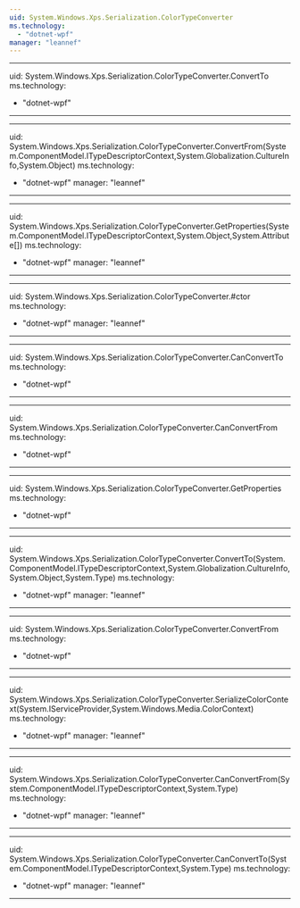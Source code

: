```yaml
---
uid: System.Windows.Xps.Serialization.ColorTypeConverter
ms.technology: 
  - "dotnet-wpf"
manager: "leannef"
---
```


---
uid: System.Windows.Xps.Serialization.ColorTypeConverter.ConvertTo
ms.technology: 
  - "dotnet-wpf"
---

---
uid: System.Windows.Xps.Serialization.ColorTypeConverter.ConvertFrom(System.ComponentModel.ITypeDescriptorContext,System.Globalization.CultureInfo,System.Object)
ms.technology: 
  - "dotnet-wpf"
manager: "leannef"
---

---
uid: System.Windows.Xps.Serialization.ColorTypeConverter.GetProperties(System.ComponentModel.ITypeDescriptorContext,System.Object,System.Attribute[])
ms.technology: 
  - "dotnet-wpf"
manager: "leannef"
---

---
uid: System.Windows.Xps.Serialization.ColorTypeConverter.#ctor
ms.technology: 
  - "dotnet-wpf"
manager: "leannef"
---

---
uid: System.Windows.Xps.Serialization.ColorTypeConverter.CanConvertTo
ms.technology: 
  - "dotnet-wpf"
---

---
uid: System.Windows.Xps.Serialization.ColorTypeConverter.CanConvertFrom
ms.technology: 
  - "dotnet-wpf"
---

---
uid: System.Windows.Xps.Serialization.ColorTypeConverter.GetProperties
ms.technology: 
  - "dotnet-wpf"
---

---
uid: System.Windows.Xps.Serialization.ColorTypeConverter.ConvertTo(System.ComponentModel.ITypeDescriptorContext,System.Globalization.CultureInfo,System.Object,System.Type)
ms.technology: 
  - "dotnet-wpf"
manager: "leannef"
---

---
uid: System.Windows.Xps.Serialization.ColorTypeConverter.ConvertFrom
ms.technology: 
  - "dotnet-wpf"
---

---
uid: System.Windows.Xps.Serialization.ColorTypeConverter.SerializeColorContext(System.IServiceProvider,System.Windows.Media.ColorContext)
ms.technology: 
  - "dotnet-wpf"
manager: "leannef"
---

---
uid: System.Windows.Xps.Serialization.ColorTypeConverter.CanConvertFrom(System.ComponentModel.ITypeDescriptorContext,System.Type)
ms.technology: 
  - "dotnet-wpf"
manager: "leannef"
---

---
uid: System.Windows.Xps.Serialization.ColorTypeConverter.CanConvertTo(System.ComponentModel.ITypeDescriptorContext,System.Type)
ms.technology: 
  - "dotnet-wpf"
manager: "leannef"
---
